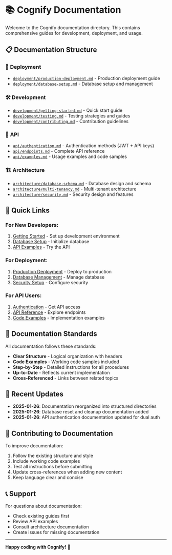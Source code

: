 # 📚 Cognify Documentation

Welcome to the Cognify documentation directory. This contains comprehensive guides for development, deployment, and usage.

## 📋 **Documentation Structure**

### 🚀 **Deployment**
- [`deployment/production-deployment.md`](deployment/production-deployment.md) - Production deployment guide
- [`deployment/database-setup.md`](deployment/database-setup.md) - Database setup and management

### 🛠️ **Development**
- [`development/getting-started.md`](development/getting-started.md) - Quick start guide
- [`development/testing.md`](development/testing.md) - Testing strategies and guides
- [`development/contributing.md`](development/contributing.md) - Contribution guidelines

### 🔌 **API**
- [`api/authentication.md`](api/authentication.md) - Authentication methods (JWT + API keys)
- [`api/endpoints.md`](api/endpoints.md) - Complete API reference
- [`api/examples.md`](api/examples.md) - Usage examples and code samples

### 🏗️ **Architecture**
- [`architecture/database-schema.md`](architecture/database-schema.md) - Database design and schema
- [`architecture/multi-tenancy.md`](architecture/multi-tenancy.md) - Multi-tenant architecture
- [`architecture/security.md`](architecture/security.md) - Security design and features

## 🎯 **Quick Links**

### **For New Developers:**
1. [Getting Started](development/getting-started.md) - Set up development environment
2. [Database Setup](deployment/database-setup.md) - Initialize database
3. [API Examples](api/examples.md) - Try the API

### **For Deployment:**
1. [Production Deployment](deployment/production-deployment.md) - Deploy to production
2. [Database Management](deployment/database-setup.md) - Manage database
3. [Security Setup](architecture/security.md) - Configure security

### **For API Users:**
1. [Authentication](api/authentication.md) - Get API access
2. [API Reference](api/endpoints.md) - Explore endpoints
3. [Code Examples](api/examples.md) - Implementation examples

## 📖 **Documentation Standards**

All documentation follows these standards:
- **Clear Structure** - Logical organization with headers
- **Code Examples** - Working code samples included
- **Step-by-Step** - Detailed instructions for all procedures
- **Up-to-Date** - Reflects current implementation
- **Cross-Referenced** - Links between related topics

## 🔄 **Recent Updates**

- **2025-01-26**: Documentation reorganized into structured directories
- **2025-01-26**: Database reset and cleanup documentation added
- **2025-01-26**: API authentication documentation updated for dual auth

## 🤝 **Contributing to Documentation**

To improve documentation:
1. Follow the existing structure and style
2. Include working code examples
3. Test all instructions before submitting
4. Update cross-references when adding new content
5. Keep language clear and concise

## 📞 **Support**

For questions about documentation:
- Check existing guides first
- Review API examples
- Consult architecture documentation
- Create issues for missing documentation

---

**Happy coding with Cognify!** 🚀
